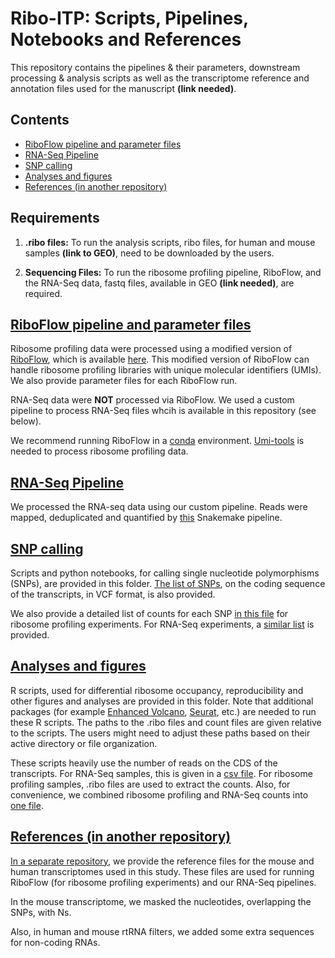 # Ribo-ITP: Scripts, Pipelines, Notebooks and References

This repository contains the pipelines & their parameters, downstream processing & analysis scripts 
as well as the transcriptome reference and annotation files used for the manuscript **(link needed)**.

## Contents
  * [RiboFlow pipeline and parameter files](https://github.com/CenikLab/ribo-itp_paper/tree/main/Riboflow)
  * [RNA-Seq Pipeline](https://github.com/CenikLab/ribo-itp_paper/tree/main/rnaseq/pipeline)
  * [SNP calling](https://github.com/CenikLab/ribo-itp_paper/tree/main/snp)
  * [Analyses and figures](https://github.com/CenikLab/ribo-itp_paper/tree/main/figures)
  * [References (in another repository)](https://github.com/CenikLab/ribo-itp_paper_references) 

## Requirements

  1) **.ribo files:** To run the analysis scripts, ribo files, for human and mouse samples  **(link to GEO)**, need to be downloaded by the users.  

  2) **Sequencing Files:** To run the ribosome profiling pipeline, RiboFlow, and the RNA-Seq data, fastq files, available in GEO **(link needed)**, are required.
  
  
## [RiboFlow pipeline and parameter files](https://github.com/CenikLab/ribo-itp_paper/tree/main/Riboflow)

Ribosome profiling data were processed using a modified version of [RiboFlow](https://github.com/ribosomeprofiling/riboflow), which is available [here](https://github.com/CenikLab/ribo-itp_paper/tree/main/Riboflow).
This modified version of RiboFlow can handle ribosome profiling libraries with unique molecular identifiers (UMIs). 
We also provide parameter files for each RiboFlow run.

RNA-Seq data were **NOT** processed via RiboFlow. We used a custom pipeline to process RNA-Seq files whcih is available in this repository (see below).

We recommend running RiboFlow in a [conda](https://conda.io/projects/conda/en/latest/) environment. 
[Umi-tools](https://umi-tools.readthedocs.io/en/latest/) is needed to process ribosome profiling data.


## [RNA-Seq Pipeline](https://github.com/CenikLab/ribo-itp_paper/tree/main/rnaseq/pipeline)

We processed the RNA-seq data using our custom pipeline. Reads were mapped, deduplicated and quantified by [this](https://github.com/CenikLab/ribo-itp_paper/blob/main/rnaseq/pipeline/Snakefile) Snakemake pipeline. 


## [SNP calling](https://github.com/CenikLab/ribo-itp_paper/tree/main/snp)

Scripts and python notebooks, for calling single nucleotide polymorphisms (SNPs), are provided in this folder. [The list of SNPs](https://github.com/CenikLab/ribo-itp_paper/blob/main/snp/reference_files/cds_of_transcriptomic_variants.vcf.gz), 
on the coding sequence of the transcripts, in VCF format, is also provided.

We also provide a detailed list of counts for each SNP [in this file](https://github.com/CenikLab/ribo-itp_paper/blob/main/snp/notebooks/snp_dataframes/riboseq_detailed_snps.csv.gz) for ribosome profiling experiments. For RNA-Seq experiments, a [similar list](https://github.com/CenikLab/ribo-itp_paper/blob/main/snp/notebooks/snp_dataframes/rnaseq_experimentwise_snp_counts.csv) is provided.

## [Analyses and figures](https://github.com/CenikLab/ribo-itp_paper/tree/main/figures)

R scripts, used for differential ribosome occupancy, reproducibility and other figures and analyses are provided in this folder. Note that additional packages (for example [Enhanced Volcano](https://bioconductor.org/packages/release/bioc/html/EnhancedVolcano.html), [Seurat](https://satijalab.org/seurat/), etc.) are needed to run these R scripts. The paths to the .ribo files and count files are given relative to the scripts. The users might need to adjust these paths based on their active directory or file organization. 

These scripts heavily use the number of reads on the CDS of the transcripts. For RNA-Seq samples, this is given in a [csv file](https://github.com/CenikLab/ribo-itp_paper/blob/main/cds_counts.csv.gz). For ribosome profiling samples, .ribo files are used to extract the counts. Also, for convenience, we combined ribosome profiling and RNA-Seq counts into [one file](https://github.com/CenikLab/ribo-itp_paper/blob/main/ribo_and_rna_cds_counts.csv.gz).

## [References (in another repository)](https://github.com/CenikLab/ribo-itp_paper_references) 

[In a separate repository](https://github.com/CenikLab/ribo-itp_paper_references), we provide the reference files for the mouse and human transcriptomes used in this study. These files are used for running RiboFlow (for ribosome profiling experiments) and our RNA-Seq pipelines. 

In the mouse transcriptome, we masked the nucleotides, overlapping the SNPs, with Ns. 

Also, in human and mouse  rtRNA filters, we added some extra sequences for non-coding RNAs.
